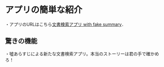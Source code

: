 # アプリの簡単な紹介

・アプリのURLはこちら[文書検索アプリ with fake summary](https://harukirara-information-fake-2-app-uquiyh.streamlit.app/)．

## 驚きの機能
・噓あらすじによる新たな文書検索アプリ。本当のストーリーは君の手で確かめろ！
